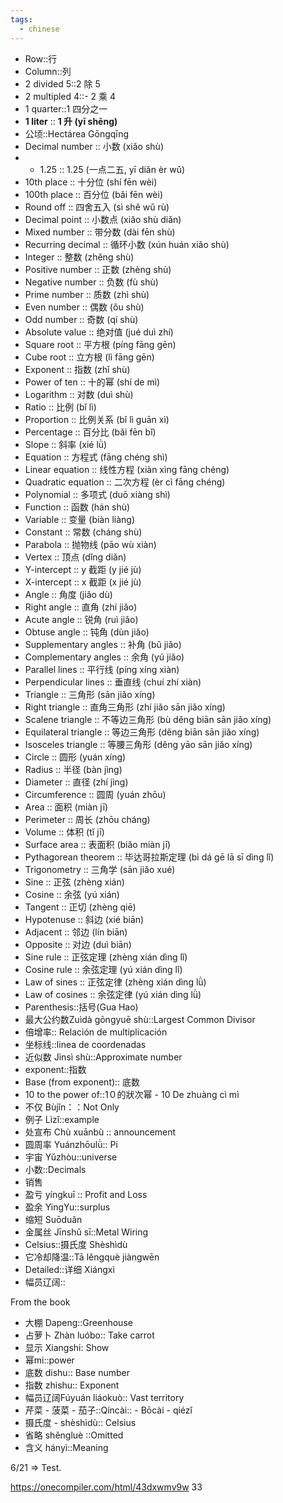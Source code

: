 ```yaml
---
tags:
  - chinese
---
```



- Row::行
- Column::列
- 2 divided 5::2 除 5
- 2 multipled 4::- 2 乘 4
- 1 quarter::1 四分之一
- **1 liter** :: **1 升 (yī shēng)**
- 公顷::Hectárea Gōngqīng
- Decimal number :: 小数 (xiǎo shù)
- - 1.25 :: 1.25 (一点二五, yī diǎn èr wǔ)
- 10th place :: 十分位 (shí fēn wèi)
- 100th place :: 百分位 (bǎi fēn wèi)
- Round off :: 四舍五入 (sì shě wǔ rù)
- Decimal point :: 小数点 (xiǎo shù diǎn)
- Mixed number :: 带分数 (dài fēn shù)
- Recurring decimal :: 循环小数 (xún huán xiǎo shù)
- Integer :: 整数 (zhěng shù)
- Positive number :: 正数 (zhèng shù)
- Negative number :: 负数 (fù shù)
- Prime number :: 质数 (zhì shù)
- Even number :: 偶数 (ǒu shù) <!--SR:!2025-04-14,8,250-->
- Odd number :: 奇数 (qí shù)
- Absolute value :: 绝对值 (jué duì zhí)
- Square root :: 平方根 (píng fāng gēn)
- Cube root :: 立方根 (lì fāng gēn)
- Exponent :: 指数 (zhǐ shù)
- Power of ten :: 十的幂 (shí de mì)
- Logarithm :: 对数 (duì shù)
- Ratio :: 比例 (bǐ lì)
- Proportion :: 比例关系 (bǐ lì guān xì)
- Percentage :: 百分比 (bǎi fēn bǐ)
- Slope :: 斜率 (xié lǜ)
- Equation :: 方程式 (fāng chéng shì)
- Linear equation :: 线性方程 (xiàn xìng fāng chéng)
- Quadratic equation :: 二次方程 (èr cì fāng chéng)
- Polynomial :: 多项式 (duō xiàng shì)
- Function :: 函数 (hán shù)
- Variable :: 变量 (biàn liàng)
- Constant :: 常数 (cháng shù) <!--SR:!2025-04-08,2,230-->
- Parabola :: 抛物线 (pāo wù xiàn)
- Vertex :: 顶点 (dǐng diǎn)
- Y-intercept :: y 截距 (y jié jù)
- X-intercept :: x 截距 (x jié jù)
- Angle :: 角度 (jiǎo dù)
- Right angle :: 直角 (zhí jiǎo)
- Acute angle :: 锐角 (ruì jiǎo)
- Obtuse angle :: 钝角 (dùn jiǎo)
- Supplementary angles :: 补角 (bǔ jiǎo)
- Complementary angles :: 余角 (yú jiǎo)
- Parallel lines :: 平行线 (píng xíng xiàn)
- Perpendicular lines :: 垂直线 (chuí zhí xiàn)
- Triangle :: 三角形 (sān jiǎo xíng)
- Right triangle :: 直角三角形 (zhí jiǎo sān jiǎo xíng)
- Scalene triangle :: 不等边三角形 (bù děng biān sān jiǎo xíng)
- Equilateral triangle :: 等边三角形 (děng biān sān jiǎo xíng)
- Isosceles triangle :: 等腰三角形 (děng yāo sān jiǎo xíng)
- Circle :: 圆形 (yuán xíng)
- Radius :: 半径 (bàn jìng) <!--SR:!2025-04-08,2,230-->
- Diameter :: 直径 (zhí jìng)
- Circumference :: 圆周 (yuán zhōu)
- Area :: 面积 (miàn jī)
- Perimeter :: 周长 (zhōu cháng)
- Volume :: 体积 (tǐ jī)
- Surface area :: 表面积 (biǎo miàn jī)
- Pythagorean theorem :: 毕达哥拉斯定理 (bì dá gē lā sī dìng lǐ)
- Trigonometry :: 三角学 (sān jiǎo xué)
- Sine :: 正弦 (zhèng xián)
- Cosine :: 余弦 (yú xián)
- Tangent :: 正切 (zhèng qiē)
- Hypotenuse :: 斜边 (xié biān)
- Adjacent :: 邻边 (lín biān)
- Opposite :: 对边 (duì biān)
- Sine rule :: 正弦定理 (zhèng xián dìng lǐ)
- Cosine rule :: 余弦定理 (yú xián dìng lǐ)
- Law of sines :: 正弦定律 (zhèng xián dìng lǜ)
- Law of cosines :: 余弦定律 (yú xián dìng lǜ)
- Parenthesis::括号(Gua Hao)
- 最大公约数Zuìdà gōngyuē shù::Largest Common Divisor
- 倍增率:: Relación de multiplicación
- 坐标线::linea de coordenadas
- 近似数 Jìnsì shù::Approximate number
- exponent::指数
- Base (from exponent):: 底数
- 10 to the power of::1０的狀次幂 - 10 De zhuàng cì mì
- 不仅 Bùjǐn：：Not Only
- 例子 Lìzǐ::example  
- 处宣布 Chù xuānbù :: announcement
- 圆周率 Yuánzhōulǜ:: Pi
- 宇宙 Yǔzhòu::universe
- 小数::Decimals
- 销售
- 盈亏 yíngkuī :: Profit and Loss
- 盈余 YingYu::surplus
- 缩短 Suōduǎn
- 金属丝 Jīnshǔ sī::Metal Wiring
- Celsius::摄氏度 Shèshìdù
- 它冷却降温::Tā lěngquè jiàngwēn
- Detailed::详细 Xiángxì
- 幅员辽阔::



From the book
-  大棚 Dapeng::Greenhouse
- 占萝卜 Zhàn luóbo:: Take carrot
- 显示 Xiangshi: Show
- 幂mi::power
- 底数 dishu:: Base number
- 指数 zhishu:: Exponent
- 幅员辽阔Fúyuán liáokuò:: Vast territory
- 芹菜 -  菠菜 - 茄子::Qíncài:: - Bōcài - qiézǐ
- 摄氏度 - shèshìdù:: Celsius
- 省略 shěngluè ::Omitted
- 含义 hányì::Meaning

6/21 => Test.




https://onecompiler.com/html/43dxwmv9w
33